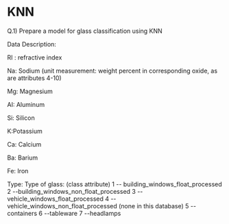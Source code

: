 # KNN

Q.1) Prepare a model for glass classification using KNN

Data Description:

RI : refractive index

Na: Sodium (unit measurement: weight percent in corresponding oxide, as are attributes 4-10)

Mg: Magnesium

AI: Aluminum

Si: Silicon

K:Potassium

Ca: Calcium

Ba: Barium

Fe: Iron

Type: Type of glass: (class attribute)
1 -- building_windows_float_processed
 2 --building_windows_non_float_processed
 3 --vehicle_windows_float_processed
 4 --vehicle_windows_non_float_processed (none in this database)
 5 --containers
 6 --tableware
 7 --headlamps

